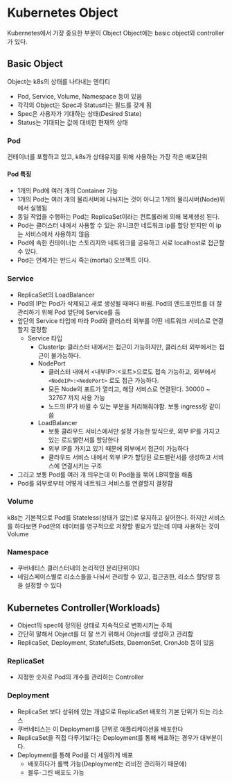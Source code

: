 # Kubernetes Object
Kubernetes에서 가장 중요한 부분이 Object
Object에는 basic object와 controller가 있다.

## Basic Object
Object는 k8s의 상태를 나타내는 엔티티
- Pod, Service, Volume, Namespace 등이 있음
- 각각의 Object는 Spec과 Status라는 필드를 갖게 됨
- Spec은 사용자가 기대하는 상태(Desired State)
- Status는 기대되는 값에 대비한 현재의 상태

### Pod
컨테이너를 포함하고 있고, k8s가 상태유지를 위해 사용하는 가장 작은 배포단위
#### Pod 특징
- 1개의 Pod에 여러 개의 Container 가능
- 1개의 Pod는 여러 개의 물리서버에 나눠지는 것이 아니고 1개의 물리서버(Node)위에서 실행됨
- 동일 작업을 수행하는 Pod는 ReplicaSet이라는 컨트롤러에 의해 복제생성 된다.
- Pod는 클러스터 내에서 사용할 수 있는 유니크한 네트워크 ip를 할당 받지만 이 ip는 서비스에서 사용하지 않음
- Pod에 속한 컨테이너는 스토리지와 네트워크를 공유하고 서로 localhost로 접근할 수 있다.
- Pod는 언제가는 반드시 죽는(mortal) 오브젝트 이다.

### Service
* ReplicaSet의 LoadBalancer
* Pod의 IP는 Pod가 삭제되고 새로 생성될 때마다 바뀜. Pod의 엔드포인트를 더 잘 관리하기 위해 Pod 앞단에 Service를 둠
* 앞단의 Service 타입에 따라 Pod와 클러스터 외부를 어떤 네트워크 서비스로 연결할지 결정함
    * Service 타입
        * ClusterIp: 클러스터 내에서는 접근이 가능하지만, 클러스터 외부에서는 접근이 불가능하다.
        * NodePort
            * 클러스터 내에서 <내부IP>:<포트>으로도 접속 가능하고, 외부에서 `<NodeIP>:<NodePort>` 로도 접근 가능하다.
            * 모든 Node의 포트가 열리고, 해당 서비스로 연결된다. 30000 ~ 32767 까지 사용 가능
            * 노드의 IP가 바뀔 수 있는 부분을 처리해줘야함. 보통 ingress랑 같이 씀
        * LoadBalancer
            * 보통 클라우드 서비스에서만 설정 가능한 방식으로, 외부 IP를 가지고 있는 로드밸런서를 할당한다
            * 외부 IP를 가지고 있기 때문에 외부에서 접근이 가능하다
            * 클라우드 서비스 내에서 외부 IP가 할당된 로드밸런서를 생성하고 서비스에 연결시키는 구조
* 그리고 보통 Pod를 여러 개 띄우는데 이 Pod들을 묶어 LB역할을 해줌
* Pod를 외부로부터 어떻게 네트워크 서비스를 연결할지 결정함
### Volume
k8s는 기본적으로 Pod를 Stateless(상태가 없는)로 유지하고 싶어한다.
하지만 서비스를 하다보면 Pod안의 데이터를 영구적으로 저장할 필요가 있는데 이때 사용하는 것이 Volume
### Namespace
* 쿠버네티스 클러스터내의 논리적인 분리단위이다
* 네임스페이스별로 리소스들을 나눠서 관리할 수 있고, 접근권한, 리소스 할당량 등을 설정할 수 있다

## Kubernetes Controller(Workloads)
* Object의 spec에 정의된 상태로 지속적으로 변화시키는 주체
* 간단히 말해서 Object를 더 잘 쓰기 위해서 Object를 생성하고 관리함
* ReplicaSet, Deployment, StatefulSets, DaemonSet, CronJob 등이 있음

### ReplicaSet
* 지정한 숫자로 Pod의 개수를 관리하는 Controller

### Deployment
* ReplicaSet 보다 상위에 있는 개념으로 ReplicaSet 배포의 기본 단위가 되는 리소스
* 쿠버네티스는 이 Deployment를 단위로 애플리케이션을 배포한다
* ReplicaSet을 직접 다루기보다는 Deployment를 통해 배포하는 경우가 대부분이다.
* Deployment를 통해 Pod를 더 세밀하게 배포
    * 배포하다가 롤백 가능(Deployment는 리비전 관리하기 때문에)
    * 블루-그린 배포도 가능